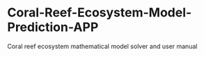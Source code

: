 # Coral-Reef-Ecosystem-Model-Prediction-APP
Coral reef ecosystem mathematical model solver and user manual
